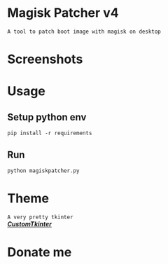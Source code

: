 # Magisk Patcher v4
`A tool to patch boot image with magisk on desktop`

# Screenshots
[](screenshots/home.png)
[](screenshots/download.png)
[](screenshots/other.png)

# Usage
## Setup python env
`pip install -r requirements`

## Run
`python magiskpatcher.py`

# Theme
`A very pretty tkinter`    
***[CustomTkinter](https://customtkinter.tomschimansky.com)***

# Donate me
[](bin/wechat.png)
[](bin/alipay.png)
[](bin/zfbhb.png)